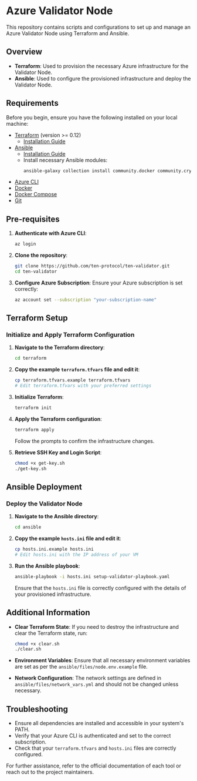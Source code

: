 # Azure Validator Node

This repository contains scripts and configurations to set up and manage an Azure Validator Node using Terraform and Ansible.

## Overview

- **Terraform**: Used to provision the necessary Azure infrastructure for the Validator Node.
- **Ansible**: Used to configure the provisioned infrastructure and deploy the Validator Node.

## Requirements

Before you begin, ensure you have the following installed on your local machine:

- [Terraform](https://www.terraform.io/downloads.html) (version >= 0.12)
  - [Installation Guide](https://learn.hashicorp.com/tutorials/terraform/install-cli)
- [Ansible](https://docs.ansible.com/ansible/latest/installation_guide/intro_installation.html)
  - [Installation Guide](https://docs.ansible.com/ansible/latest/installation_guide/intro_installation.html)
  - Install necessary Ansible modules:
    ```sh
    ansible-galaxy collection install community.docker community.crypto
    ```
- [Azure CLI](https://docs.microsoft.com/en-us/cli/azure/install-azure-cli)
- [Docker](https://docs.docker.com/get-docker/)
- [Docker Compose](https://docs.docker.com/compose/install/)
- [Git](https://git-scm.com/downloads)

## Pre-requisites

1. **Authenticate with Azure CLI**:
   ```sh
   az login
   ```

2. **Clone the repository**:
   ```sh
   git clone https://github.com/ten-protocol/ten-validator.git
   cd ten-validator
   ```

3. **Configure Azure Subscription**:
   Ensure your Azure subscription is set correctly:
   ```sh
   az account set --subscription "your-subscription-name"
   ```

## Terraform Setup

### Initialize and Apply Terraform Configuration

1. **Navigate to the Terraform directory**:
   ```sh
   cd terraform
   ```

2. **Copy the example `terraform.tfvars` file and edit it**:
   ```sh
   cp terraform.tfvars.example terraform.tfvars
   # Edit terraform.tfvars with your preferred settings
   ```

3. **Initialize Terraform**:
   ```sh
   terraform init
   ```

4. **Apply the Terraform configuration**:
   ```sh
   terraform apply
   ```
   Follow the prompts to confirm the infrastructure changes.

5. **Retrieve SSH Key and Login Script**:
   ```sh
   chmod +x get-key.sh
   ./get-key.sh
   ```

## Ansible Deployment

### Deploy the Validator Node

1. **Navigate to the Ansible directory**:
   ```sh
   cd ansible
   ```

2. **Copy the example `hosts.ini` file and edit it**:
   ```sh
   cp hosts.ini.example hosts.ini
   # Edit hosts.ini with the IP address of your VM
   ```



3. **Run the Ansible playbook**:
   ```sh
   ansible-playbook -i hosts.ini setup-validator-playbook.yaml
   ```
   Ensure that the `hosts.ini` file is correctly configured with the details of your provisioned infrastructure.

## Additional Information

- **Clear Terraform State**: If you need to destroy the infrastructure and clear the Terraform state, run:
  ```sh
  chmod +x clear.sh
  ./clear.sh
  ```

- **Environment Variables**: Ensure that all necessary environment variables are set as per the `ansible/files/node.env.example` file.

- **Network Configuration**: The network settings are defined in `ansible/files/network_vars.yml` and should not be changed unless necessary.

## Troubleshooting

- Ensure all dependencies are installed and accessible in your system's PATH.
- Verify that your Azure CLI is authenticated and set to the correct subscription.
- Check that your `terraform.tfvars` and `hosts.ini` files are correctly configured.

For further assistance, refer to the official documentation of each tool or reach out to the project maintainers.
